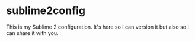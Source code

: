 sublime2config
==============


This is my Sublime 2 configuration. It's here so I can version it but also so I can share it with you.

